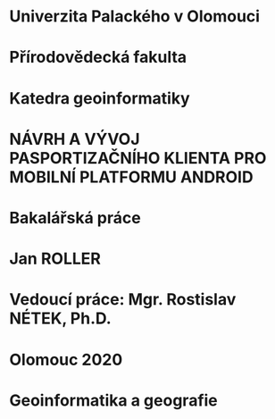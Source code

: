 # Univerzita Palackého v Olomouci
# Přírodovědecká fakulta
# Katedra geoinformatiky
#
# NÁVRH A VÝVOJ PASPORTIZAČNÍHO KLIENTA PRO MOBILNÍ PLATFORMU ANDROID
# Bakalářská práce
#
# Jan ROLLER
#
# Vedoucí práce: Mgr. Rostislav NÉTEK, Ph.D.
#
# Olomouc 2020
# Geoinformatika a geografie
